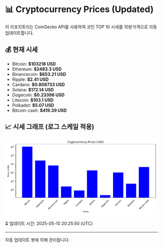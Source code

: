 
# 📊 Cryptocurrency Prices (Updated)

이 리포지토리는 CoinGecko API를 사용하여 코인 TOP 10 시세를 10분가격으로 자동 업데이트합니다.

## 💰 현재 시세
- Bitcoin: **$103218 USD**
- Ethereum: **$2483.3 USD**
- Binancecoin: **$653.21 USD**
- Ripple: **$2.41 USD**
- Cardano: **$0.808733 USD**
- Solana: **$172.14 USD**
- Dogecoin: **$0.23396 USD**
- Litecoin: **$103.1 USD**
- Polkadot: **$5.07 USD**
- Bitcoin-cash: **$419.39 USD**

## 📈 시세 그래프 (로그 스케일 적용)
![Crypto Prices](crypto_prices.png)

⏳ 업데이트 시간: 2025-05-10 20:25:50 (UTC)

---
자동 업데이트 봇에 의해 관리됩니다.
